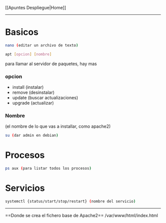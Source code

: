 [[Apuntes Despliegue|Home]]

---

# Basicos
```bash
nano (editar un archivo de texto)
```
```bash
apt [opcion] [nombre]
```
para llamar al servidor de paquetes, hay mas

### opcion
- install (instalar)
- remove (desinstalar) 
- update (buscar actualizaciones) 
- upgrade (actualizar) 
### Nombre
(el nombre de lo que vas a installar, como apache2)
```bash
su (dar admin en debian)
```

# Procesos
```bash
ps aux (para listar todos los procesos)
```
# Servicios
```bash
systemctl {status/start/stop/restart} (nombre del servicio)
```

---

==Donde se crea el fichero base de Apache2==
/var/www/html/index.html
